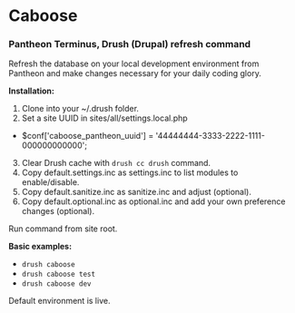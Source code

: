 # Caboose
### Pantheon Terminus, Drush (Drupal) refresh command

Refresh the database on your local development environment from Pantheon and make changes necessary for your daily coding glory.

__Installation:__
 1. Clone into your ~/.drush folder.
 2. Set a site UUID in sites/all/settings.local.php
  * $conf['caboose_pantheon_uuid'] = '44444444-3333-2222-1111-000000000000';
 3. Clear Drush cache with ```drush cc drush``` command.
 4. Copy default.settings.inc as settings.inc to list modules to enable/disable.
 5. Copy default.sanitize.inc as sanitize.inc and adjust (optional).
 6. Copy default.optional.inc as optional.inc and add your own preference changes (optional).

Run command from site root.

__Basic examples:__
 * ```drush caboose```
 * ```drush caboose test```
 * ```drush caboose dev```

Default environment is live.
